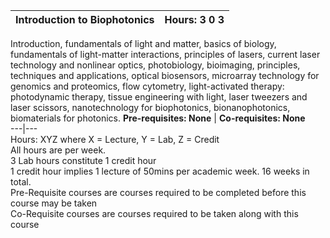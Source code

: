 **Introduction to Biophotonics** | **Hours: 3 0 3**  
---|---  
Introduction, fundamentals of light and matter, basics of biology, fundamentals of light-matter interactions, principles of lasers, current laser technology and nonlinear optics, photobiology, bioimaging, principles, techniques and applications, optical biosensors, microarray technology for genomics and proteomics, flow cytometry, light-activated therapy: photodynamic therapy, tissue engineering with light, laser tweezers and laser scissors, nanotechnology for biophotonics, bionanophotonics, biomaterials for photonics.
**Pre-requisites: None** | **Co-requisites: None**  
---|---  
Hours: XYZ where X = Lecture, Y = Lab, Z = Credit  
All hours are per week.  
3 Lab hours constitute 1 credit hour  
1 credit hour implies 1 lecture of 50mins per academic week. 16 weeks in total.  
Pre-Requisite courses are courses required to be completed before this course may be taken  
Co-Requisite courses are courses required to be taken along with this course

